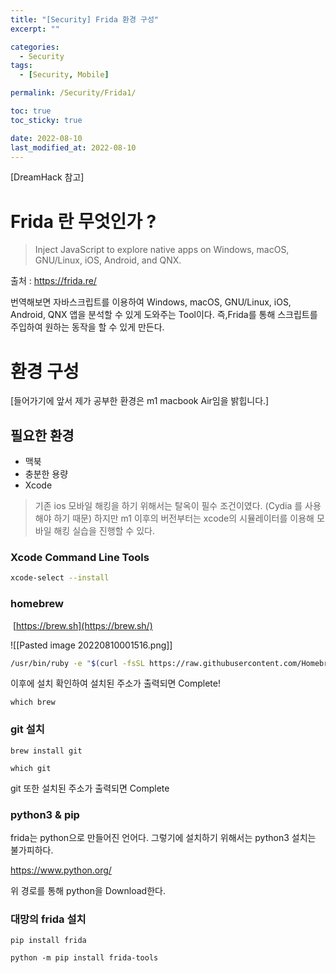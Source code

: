 ```yaml
---
title: "[Security] Frida 환경 구성"
excerpt: ""

categories:
  - Security
tags:
  - [Security, Mobile]

permalink: /Security/Frida1/

toc: true
toc_sticky: true

date: 2022-08-10
last_modified_at: 2022-08-10
---
```


[DreamHack 참고]

# Frida 란 무엇인가 ?
> Inject JavaScript to explore native apps on Windows, macOS, GNU/Linux, iOS, Android, and QNX. 

출처 : https://frida.re/

번역해보면 자바스크립트를 이용하여 Windows, macOS, GNU/Linux, iOS, Android, QNX 앱을 분석할 수 있게 도와주는 Tool이다. 즉,Frida를 통해 스크립트를 주입하여 원하는 동작을 할 수 있게 만든다. 


# 환경 구성
[들어가기에 앞서 제가 공부한 환경은 m1 macbook Air임을 밝힙니다.]
## 필요한 환경
- 맥북
- 충분한 용량 
- Xcode

> 기존 ios 모바일 해킹을 하기 위해서는 탈옥이 필수 조건이였다. (Cydia 를 사용해야 하기 때문) 하지만 m1 이후의 버전부터는 xcode의 시뮬레이터를 이용해 모바일 해킹 실습을 진행할 수 있다. 

### Xcode Command Line Tools
```bash
xcode-select --install
```

### homebrew
 [https://brew.sh](https://brew.sh/)

 ![[Pasted image 20220810001516.png]]


```bash
/usr/bin/ruby -e "$(curl -fsSL https://raw.githubusercontent.com/Homebrew/install/master/install)"
```

이후에 설치 확인하여 설치된 주소가 출력되면 Complete!

```
which brew
```

### git 설치
```
brew install git
```

```
which git
```

git 또한 설치된 주소가 출력되면 Complete


### python3 & pip
frida는 python으로 만들어진 언어다. 그렇기에 설치하기 위해서는 python3 설치는 불가피하다. 

https://www.python.org/

위 경로를 통해 python을 Download한다. 

### 대망의 frida 설치
```
pip install frida
```

```
python -m pip install frida-tools
```


